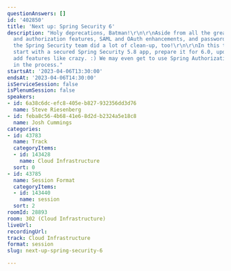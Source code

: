 ```yaml
---
questionAnswers: []
id: '402850'
title: 'Next up: Spring Security 6'
description: "Holy deprecations, Batman!\r\n\r\nAside from all the great native, observability,
  and authorization features, SAML and OAuth enhancements, and password security improvements,
  the Spring Security team did a lot of clean-up, too!\r\n\r\nIn this talk, we'll
  start with a secured Spring Security 5.8 app, prepare it for 6.0, update, and then
  add features like crazy. :) We may even get to use Spring Authorization Server 1.0
  in the process."
startsAt: '2023-04-06T13:30:00'
endsAt: '2023-04-06T14:30:00'
isServiceSession: false
isPlenumSession: false
speakers:
- id: 6a38c6dc-efc8-405e-b827-932356dd3d76
  name: Steve Riesenberg
- id: feba8c56-4b68-41e6-8d2d-b2324a5e18c8
  name: Josh Cummings
categories:
- id: 43783
  name: Track
  categoryItems:
  - id: 143428
    name: Cloud Infrastructure
  sort: 0
- id: 43785
  name: Session Format
  categoryItems:
  - id: 143440
    name: session
  sort: 2
roomId: 28893
room: 302 (Cloud Infrastructure)
liveUrl: 
recordingUrl: 
track: Cloud Infrastructure
format: session
slug: next-up-spring-security-6

---
```

